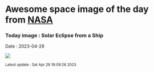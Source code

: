 
# Awesome space image of the day from [NASA](https://api.nasa.gov/)

### Today image : Solar Eclipse from a Ship
Date : 2023-04-29

![](https://apod.nasa.gov/apod/image/2304/TSE2023-Comp48-2a1024.jpg)

<small>Latest update : Sat Apr 29 19:09:26 2023</small>
        